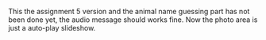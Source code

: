 This the assignment 5 version and the animal name guessing part has not been done yet,
the audio message should works fine. Now the photo area is just a auto-play slideshow.

